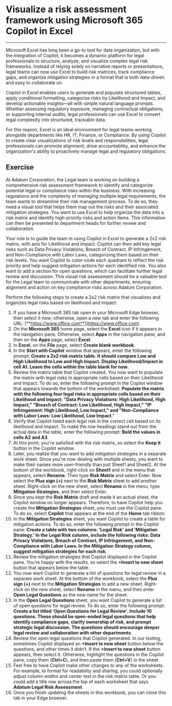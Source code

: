 # Visualize a risk assessment framework using Microsoft 365 Copilot in Excel
---
Microsoft Excel has long been a go-to tool for data organization, but with the integration of Copilot, it becomes a dynamic platform for legal professionals to structure, analyze, and visualize complex legal risk frameworks. Instead of relying solely on narrative reports or presentations, legal teams can now use Excel to build risk matrices, track compliance gaps, and organize mitigation strategies in a format that is both data-driven and easy to collaborate on.

Copilot in Excel enables users to generate and populate structured tables, apply conditional formatting, categorize risks by Likelihood and Impact, and develop actionable insights—all with simple natural language prompts. Whether assessing regulatory exposure, managing contractual obligations, or supporting internal audits, legal professionals can use Excel to convert legal complexity into structured, trackable data.

For this reason, Excel is an ideal environment for legal teams working alongside departments like HR, IT, Finance, or Compliance. By using Copilot to create clear visualizations of risk levels and responsibilities, legal professionals can promote alignment, drive accountability, and enhance the organization's ability to proactively manage legal and regulatory obligations.

## Exercise

At Adatum Corporation, the Legal team is working on building a comprehensive risk assessment framework to identify and categorize potential legal or compliance risks within the business. With increasing regulations and the complexity of managing multiple legal requirements, the team wants to streamline their risk management process. To do so, they need a visual tool that helps them map out the risks and their associated mitigation strategies. You want to use Excel to help organize the data into a risk matrix and identify high-priority risks and action items. This information can then be presented to department heads for further review and collaboration.

Your role is to guide the team in using Copilot in Excel to generate a 2x2 risk matrix, with axis for Likelihood and Impact. Copilot can then add key legal risks such as Data Privacy Violations, Breach of Contract, IP Infringement, and Non-Compliance with Labor Laws, categorizing them based on their risk levels. You want Copilot to color-code each quadrant to reflect the risk priority and help suggest mitigation actions for each identified risk. You also want to add a section for open questions, which can facilitate further legal review and discussion. This visual risk assessment should be a valuable tool for the Legal team to communicate with other departments, ensuring alignment and action on key compliance risks across Adatum Corporation.

Perform the following steps to create a 2x2 risk matrix that visualizes and organizes legal risks based on likelihood and impact:

1. If you have a Microsoft 365 tab open in your Microsoft Edge browser, then select it now; otherwise, open a new tab and enter the following URL: [**https://www.office.com**](https://www.office.com)
1. On the **Microsoft 365** home page, select the **Excel** icon if it appears in the navigation pane. Otherwise, select **Apps** in the navigation pane, and then on the **Apps** page, select **Excel**. 
1. In **Excel**, on the **File** page, select **Create blank workbook**.
1. In the **Start with Copilot** window that appears, enter the following prompt: **Create a 2x2 risk matrix table. It should compare Low and High Likelihood to Low and High Impact. Display Likelihood/Impact in cell A1. Leave the cells within the table blank for now**.
1. Review the matrix table that Copilot created. You now want to populate the matrix with legal risks in appropriate cells based on their Likelihood and Impact. To do so, enter the following prompt in the Copilot window that appears towards the bottom of the worksheet: **Populate the matrix with the following four legal risks in appropriate cells based on their Likelihood and Impact: "Data Privacy Violations: High Likelihood, High Impact," "Breach of Contract: Low Likelihood, High Impact," "IP Infringement: High Likelihood, Low Impact," and "Non-Compliance with Labor Laws: Low Likelihood, Low Impact**."
1. Verify that Copilot listed each legal risk in the correct cell based on its likelihood and impact. To make the row headings stand out from the actual data in the table, enter the following prompt: **Bold the values in cells A2 and A3**.
1. At this point, you're satisfied with the risk matrix, so select the **Keep it** button in the Copilot window. 
1. Later, you realize that you want to add mitigation strategies in a separate work sheet. Since you're now dealing with multiple sheets, you want to make their names more user-friendly than just Sheet1 and Sheet2. At the bottom of the workbook, right-click on **Sheet1** and in the menu that appears, select **Rename**. Then type **Risk Matrix** and select Enter. Now select the **Plus sign (+)** next to the **Risk Matrix** sheet to add another sheet. Right-click on the new sheet, select **Rename** in the menu, type **Mitigation Strategies**, and then select Enter. 
1. Since you kept the **Risk Matrix** draft and made it an actual sheet, the Copilot window no longer appears. Therefore, to have Copilot help you create the **Mitigation Strategies** sheet, you must use the Copilot pane. To do so, select **Copilot** that appears at the end of the **Home** tab ribbon. 
1. In the **Mitigation Strategies** sheet, you want Copilot to create a table for mitigation actions. To do so, enter the following prompt in the Copilot pane: **Create a table with two columns: ‘Legal Risk' and ‘Mitigation Strategy.' In the Legal Risk column, include the following risks: Data Privacy Violations, Breach of Contract, IP Infringement, and Non-Compliance with Labor Laws. In the Mitigation Strategy column, suggest mitigation strategies for each risk**.
1. Review the mitigation strategies that Copilot displayed in the Copilot pane. You’re happy with the results, so select the **+Insert to new sheet** button that appears below the table.   
1. You now want Copilot to generate a list of questions for legal review in a separate work sheet. At the bottom of the workbook, select the **Plus sign (+)** next to the **Mitigation Strategies** to add a new sheet. Right-click on the new sheet, select **Rename** in the menu, and then enter **Open Legal Questions** as the new name for the sheet. 
1. In the **Open Legal Questions** sheet, you want Copilot to generate a list of open questions for legal review. To do so, enter the following prompt: **Create a list titled ‘Open Questions for Legal Review'. Include 10 questions. These should be open-ended legal questions that help identify compliance gaps, clarify ownership of risk, and prompt strategic legal discussion. The questions should encourage deeper legal review and collaboration with other departments**.
1. Review the open legal questions that Copilot generated. In our testing, sometimes Copilot displayed an **+Insert to new sheet** button below the questions, and other times it didn’t. If the **+Insert to new sheet** button appears, then select it. Otherwise, highlight the questions in the Copilot pane, copy them (**Ctrl+C**), and then paste them (**Ctrl+V**) in the sheet. 
1. Feel free to have Copilot make other changes to any of the worksheets. For example, to format for readability and sharing, you could optionally adjust column widths and center text in the risk matrix table. Or you could add a title row across the top of each worksheet that says **Adatum Legal Risk Assessment**.
1. Once you finish updating the sheets in this workbook, you can close this tab in your Edge browser. 
